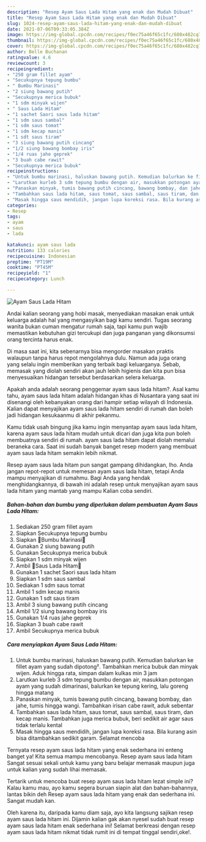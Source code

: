 ```yaml
---
description: "Resep Ayam Saus Lada Hitam yang enak dan Mudah Dibuat"
title: "Resep Ayam Saus Lada Hitam yang enak dan Mudah Dibuat"
slug: 1024-resep-ayam-saus-lada-hitam-yang-enak-dan-mudah-dibuat
date: 2021-07-06T09:33:05.384Z
image: https://img-global.cpcdn.com/recipes/f0ec75a46f65c1fc/680x482cq70/ayam-saus-lada-hitam-foto-resep-utama.jpg
thumbnail: https://img-global.cpcdn.com/recipes/f0ec75a46f65c1fc/680x482cq70/ayam-saus-lada-hitam-foto-resep-utama.jpg
cover: https://img-global.cpcdn.com/recipes/f0ec75a46f65c1fc/680x482cq70/ayam-saus-lada-hitam-foto-resep-utama.jpg
author: Belle Buchanan
ratingvalue: 4.6
reviewcount: 3
recipeingredient:
- "250 gram fillet ayam"
- "Secukupnya tepung bumbu"
- " Bumbu Marinasi"
- "2 siung bawang putih"
- "Secukupnya merica bubuk"
- "1 sdm minyak wijen"
- " Saus Lada Hitam"
- "1 sachet Saori saus lada hitam"
- "1 sdm saus sambal"
- "1 sdm saus tomat"
- "1 sdm kecap manis"
- "1 sdt saus tiram"
- "3 siung bawang putih cincang"
- "1/2 siung bawang bombay iris"
- "1/4 ruas jahe geprek"
- "3 buah cabe rawit"
- "Secukupnya merica bubuk"
recipeinstructions:
- "Untuk bumbu marinasi, haluskan bawang putih. Kemudian balurkan ke fillet ayam yang sudah dipotong². Tambahkan merica bubuk dan minyak wijen. Aduk hingga rata, simpan dalam kulkas min 3 jam"
- "Larutkan kurleb 3 sdm tepung bumbu dengan air, masukkan potongan ayam yang sudah dimarinasi, balurkan ke tepung kering, lalu goreng hingga matang"
- "Panaskan minyak, tumis bawang putih cincang, bawang bombay, dan jahe, tumis hingga wangi. Tambahkan irisan cabe rawit, aduk sebentar"
- "Tambahkan saus lada hitam, saus tomat, saus sambal, saus tiram, dan kecap manis. Tambahkan juga merica bubuk, beri sedikit air agar saus tidak terlalu kental"
- "Masak hingga saus mendidih, jangan lupa koreksi rasa. Bila kurang asin bisa ditambahkan sedikit garam. Selamat mencoba"
categories:
- Resep
tags:
- ayam
- saus
- lada

katakunci: ayam saus lada 
nutrition: 133 calories
recipecuisine: Indonesian
preptime: "PT19M"
cooktime: "PT45M"
recipeyield: "1"
recipecategory: Lunch

---
```



![Ayam Saus Lada Hitam](https://img-global.cpcdn.com/recipes/f0ec75a46f65c1fc/680x482cq70/ayam-saus-lada-hitam-foto-resep-utama.jpg)

Andai kalian seorang yang hobi masak, menyediakan masakan enak untuk keluarga adalah hal yang mengasyikan bagi kamu sendiri. Tugas seorang  wanita bukan cuman mengatur rumah saja, tapi kamu pun wajib memastikan kebutuhan gizi tercukupi dan juga panganan yang dikonsumsi orang tercinta harus enak.

Di masa  saat ini, kita sebenarnya bisa mengorder masakan praktis walaupun tanpa harus repot mengolahnya dulu. Namun ada juga orang yang selalu ingin memberikan yang terbaik bagi keluarganya. Sebab, memasak yang diolah sendiri akan jauh lebih higienis dan kita pun bisa menyesuaikan hidangan tersebut berdasarkan selera keluarga. 



Apakah anda adalah seorang penggemar ayam saus lada hitam?. Asal kamu tahu, ayam saus lada hitam adalah hidangan khas di Nusantara yang saat ini disenangi oleh kebanyakan orang dari hampir setiap wilayah di Indonesia. Kalian dapat menyajikan ayam saus lada hitam sendiri di rumah dan boleh jadi hidangan kesukaanmu di akhir pekanmu.

Kamu tidak usah bingung jika kamu ingin menyantap ayam saus lada hitam, karena ayam saus lada hitam mudah untuk dicari dan juga kita pun boleh membuatnya sendiri di rumah. ayam saus lada hitam dapat diolah memalui beraneka cara. Saat ini sudah banyak banget resep modern yang membuat ayam saus lada hitam semakin lebih nikmat.

Resep ayam saus lada hitam pun sangat gampang dihidangkan, lho. Anda jangan repot-repot untuk memesan ayam saus lada hitam, tetapi Anda mampu menyajikan di rumahmu. Bagi Anda yang hendak menghidangkannya, di bawah ini adalah resep untuk menyajikan ayam saus lada hitam yang mantab yang mampu Kalian coba sendiri.

<!--inarticleads1-->

##### Bahan-bahan dan bumbu yang diperlukan dalam pembuatan Ayam Saus Lada Hitam:

1. Sediakan 250 gram fillet ayam
1. Siapkan Secukupnya tepung bumbu
1. Siapkan  🍅Bumbu Marinasi🍅
1. Gunakan 2 siung bawang putih
1. Gunakan Secukupnya merica bubuk
1. Siapkan 1 sdm minyak wijen
1. Ambil  🍅Saus Lada Hitam🍅
1. Gunakan 1 sachet Saori saus lada hitam
1. Siapkan 1 sdm saus sambal
1. Sediakan 1 sdm saus tomat
1. Ambil 1 sdm kecap manis
1. Gunakan 1 sdt saus tiram
1. Ambil 3 siung bawang putih cincang
1. Ambil 1/2 siung bawang bombay iris
1. Gunakan 1/4 ruas jahe geprek
1. Siapkan 3 buah cabe rawit
1. Ambil Secukupnya merica bubuk




<!--inarticleads2-->

##### Cara menyiapkan Ayam Saus Lada Hitam:

1. Untuk bumbu marinasi, haluskan bawang putih. Kemudian balurkan ke fillet ayam yang sudah dipotong². Tambahkan merica bubuk dan minyak wijen. Aduk hingga rata, simpan dalam kulkas min 3 jam
1. Larutkan kurleb 3 sdm tepung bumbu dengan air, masukkan potongan ayam yang sudah dimarinasi, balurkan ke tepung kering, lalu goreng hingga matang
1. Panaskan minyak, tumis bawang putih cincang, bawang bombay, dan jahe, tumis hingga wangi. Tambahkan irisan cabe rawit, aduk sebentar
1. Tambahkan saus lada hitam, saus tomat, saus sambal, saus tiram, dan kecap manis. Tambahkan juga merica bubuk, beri sedikit air agar saus tidak terlalu kental
1. Masak hingga saus mendidih, jangan lupa koreksi rasa. Bila kurang asin bisa ditambahkan sedikit garam. Selamat mencoba




Ternyata resep ayam saus lada hitam yang enak sederhana ini enteng banget ya! Kita semua mampu mencobanya. Resep ayam saus lada hitam Sangat sesuai sekali untuk kamu yang baru belajar memasak maupun juga untuk kalian yang sudah lihai memasak.

Tertarik untuk mencoba buat resep ayam saus lada hitam lezat simple ini? Kalau kamu mau, ayo kamu segera buruan siapin alat dan bahan-bahannya, lantas bikin deh Resep ayam saus lada hitam yang enak dan sederhana ini. Sangat mudah kan. 

Oleh karena itu, daripada kamu diam saja, ayo kita langsung sajikan resep ayam saus lada hitam ini. Dijamin kalian gak akan nyesel sudah buat resep ayam saus lada hitam enak sederhana ini! Selamat berkreasi dengan resep ayam saus lada hitam nikmat tidak rumit ini di tempat tinggal sendiri,oke!.


